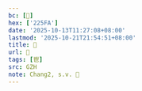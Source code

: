 ```yaml
---
bc: [𢗺]
hex: ['225FA']
date: '2025-10-13T11:27:08+08:00'
lastmod: '2025-10-21T21:54:51+08:00'
title: 󰕮
url: 󰕮
tags: [鬯]
src: GZH
note: Chang2, s.v. 𤽣
---
```

